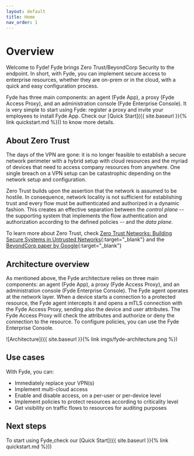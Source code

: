 ```yaml
---
layout: default
title: Home
nav_order: 1
---
```

# Overview

Welcome to Fyde! Fyde brings Zero Trust/BeyondCorp Security to the endpoint. In short, with Fyde, you can implement secure access to enterprise resources, whether they are on-prem or in the cloud, with a quick and easy configuration process.

Fyde has three main components: an agent (Fyde App), a proxy (Fyde Access Proxy), and an administration console (Fyde Enterprise Console). It is very simple to start using Fyde: register a proxy and invite your employees to install Fyde App. Check our [Quick Start]({{ site.baseurl }}{% link quickstart.md %})) to know more details.

## About Zero Trust

The days of the VPN are gone: it is no longer feasible to establish a secure network perimeter with a hybrid setup with cloud resources and the myriad of devices that need to access company resources from anywhere. One single breach on a VPN setup can be catastrophic depending on the network setup and configuration.

Zero Trust builds upon the assertion that the network is assumed to be hostile. In consequence, network locality is not sufficient for establishing trust and every flow must be authenticated and authorized in a dynamic fashion. This creates an effective separation between the _control plane_ -- the supporting system that implements the flow authentication and authorization according to the defined policies -- and the _data plane_.

To learn more about Zero Trust, check [Zero Trust Networks: Building Secure Systems in Untrusted Networks](https://www.amazon.com/Zero-Trust-Networks-Building-Untrusted/dp/1491962194){:target="_blank"} and the [BeyondCorp paper by Google](https://storage.googleapis.com/pub-tools-public-publication-data/pdf/43231.pdf){:target="_blank"}

## Architecture overview

As mentioned above, the Fyde architecture relies on three main components: an agent (Fyde App), a proxy (Fyde Access Proxy), and an administration console (Fyde Enterprise Console). The Fyde agent operates at the network layer. When a device starts a connection to a protected resource, the Fyde agent intercepts it and opens a mTLS connection with the Fyde Access Proxy, sending also the device and user attributes. The Fyde Access Proxy will check the attributes and authorize or deny the connection to the resource. To configure policies, you can use the Fyde Enterprise Console.

![Architecture]({{ site.baseurl }}{% link imgs/fyde-architecture.png %})

## Use cases

With Fyde, you can:

* Immediately replace your VPN(s)
* Implement multi-cloud access
* Enable and disable access, on a per-user or per-device level
* Implement policies to protect resources according to criticality level
* Get visibility on traffic flows to resources for auditing purposes

## Next steps

To start using Fyde,check our [Quick Start]({{ site.baseurl }}{% link quickstart.md %}))
